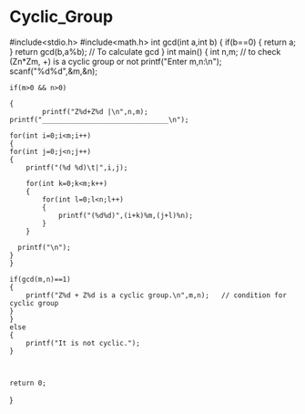 # Cyclic_Group
#include<stdio.h>
#include<math.h>
int gcd(int a,int b)
{
    if(b==0)
    {
        return a;
    }
    return gcd(b,a%b);    // To calculate gcd
}
int main()
{
    int n,m;             // to check (Zn*Zm, +) is a cyclic group or not
    printf("Enter m,n:\n");
    scanf("%d%d",&m,&n);
    
    if(m>0 && n>0)

    {
            printf("Z%d+Z%d |\n",n,m);
    printf("_______________________________\n");
    
    for(int i=0;i<m;i++)
    {
    for(int j=0;j<n;j++)
    {
        printf("(%d %d)\t|",i,j);
    
        for(int k=0;k<m;k++)
        {
            for(int l=0;l<n;l++)
            {     
                printf("(%d%d)",(i+k)%m,(j+l)%n);
            }  
        }
       
      printf("\n");
    }
    }
     
    if(gcd(m,n)==1)
    {
        printf("Z%d + Z%d is a cyclic group.\n",m,n);   // condition for cyclic group
    }
    }
    else
    {
        printf("It is not cyclic.");
    }
             
    
    
    return 0;
}
